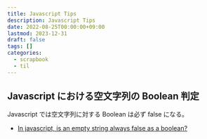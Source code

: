 ```yaml
---
title: Javascript Tips
description: Javascript Tips
date: 2022-08-25T00:00:00+09:00
lastmod: 2023-12-31
draft: false
tags: []
categories:
  - scrapbook
  - til
---
```


## Javascript における空文字列の Boolean 判定

Javascript では空文字列に対する Boolean は必ず false になる。

- [In javascript, is an empty string always false as a boolean?][link00]

[link00]: https://stackoverflow.com/questions/8692982/in-javascript-is-an-empty-string-always-false-as-a-boolean
